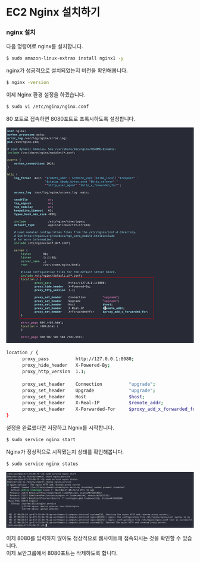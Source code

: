 # EC2 Nginx 설치하기

### nginx 설치 

다음 명령어로 nginx를 설치합니다.

```bash
$ sudo amazon-linux-extras install nginx1 -y
```

nginx가 성공적으로 설치되었는지 버전을 확인해봅니다.
```bash
$ nginx -version
```

이제 Nginx 환경 설정을 하겠습니다.
```bash
$ sudo vi /etc/nginx/nginx.conf
```

80 포트로 접속하면 8080포트로 프록시하도록 설정합니다.

![](./images/image1.png)

```bash
location / {
      proxy_pass          http://127.0.0.1:8080;
      proxy_hide_header   X-Powered-By;
      proxy_http_version  1.1;
    
      proxy_set_header    Connection          "upgrade";
      proxy_set_header    Upgrade             "upgrade";
      proxy_set_header    Host                $host;
      proxy_set_header    X-Real-IP           $remote_addr;
      proxy_set_header    X-Forwarded-For     $proxy_add_x_forwarded_for;
}
```

설정을 완료했다면 저장하고 Ngnix를 시작합니다.

```bash
$ sudo service nginx start
```

Nginx가 정상적으로 시작됐는지 상태를 확인해봅니다.
```bash
$ sudo service nginx status
```

![](./images/image2.png)

이제 8080를 입력하지 않아도 정상적으로 웹사이트에 접속되시는 것을 확인할 수 있습니다.  
이제 보안그룹에서 8080포트는 삭제하도록 합니다.